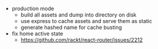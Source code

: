 - production mode
  - build all assets and dump into directory on disk
  - use express to cache assets and serve them as static
  - generate hashed name for cache busting
- fix home active state
  - https://github.com/rackt/react-router/issues/2212